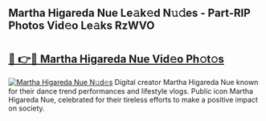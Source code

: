 ## Martha Higareda Nue Le𝚊k𝚎d N𝚞𝚍es - Part-RlP Photos Vid𝚎o Le𝚊ks RzWVO

# <h2><a href="http://fb1iuf.evod.top/?m=Martha+Higareda+Nue">🔗 👉🔴 Martha Higareda Nue Vid𝚎o Ph𝚘t𝚘s</a></h2>

[![Martha Higareda Nue N𝚞d𝚎s](https://i.imgur.com/8V9OHl7.gif)](http://fb1iuf.evod.top/?m=Martha+Higareda+Nue)
Digital creator Martha Higareda Nue known for their dance trend performances and lifestyle vlogs. Public icon Martha Higareda Nue, celebrated for their tireless efforts to make a positive impact on society. 

